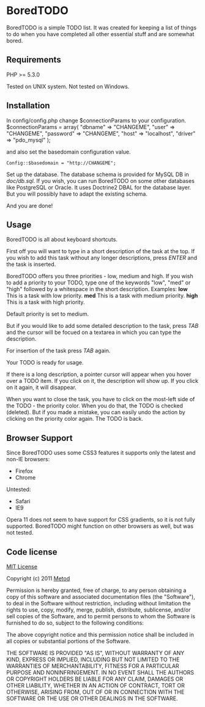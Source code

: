 BoredTODO
=========

BoredTODO is a simple TODO list. It was created for keeping a list of things to do when you have completed all other essential stuff and are somewhat bored.

Requirements
------------

PHP >= 5.3.0

Tested on UNIX system. Not tested on Windows.

Installation
------------

In config/config.php change $connectionParams to your configuration.
	$connectionParams = array(
		"dbname"   => "CHANGEME",
		"user"     => "CHANGEME",
		"password" => "CHANGEME",
		"host"     => "localhost",
		"driver"   => "pdo_mysql"
	);

and also set the basedomain configuration value.

	Config::$basedomain = "http://CHANGEME";

Set up the database. The database schema is provided for MySQL DB in _doc/db.sql_. If you wish, you can run BoredTODO on some other databases like PostgreSQL or Oracle. It uses Doctrine2 DBAL for the database layer. But you will possibly have to adapt the existing schema.

And you are done!

Usage
-----

BoredTODO is all about keyboard shortcuts.

First off you will want to type in a short description of the task at the top. If you wish to add this task without any longer descriptions, press _ENTER_ and the task is inserted.

BoredTODO offers you three priorities - low, medium and high. If you wish to add a priority to your TODO, type one of the keywords "low", "med" or "high" followed by a whitespace in the short description. Examples:
    **low** This is a task with low priority.
    **med** This is a task with medium priority.
    **high** This is a task with high priority.

Default priority is set to medium.

But if you would like to add some detailed description to the task, press _TAB_ and the cursor will be focued on a textarea in which you can type the description.

For insertion of the task press _TAB_ again.

Your TODO is ready for usage.

If there is a long description, a pointer cursor will appear when you hover over a TODO item. If you click on it, the description will show up. If you click on it again, it will disappear.

When you want to close the task, you have to click on the most-left side of the TODO - the priority color. When you do that, the TODO is checked (deleted). But if you made a mistake, you can easily undo the action by clicking on the priority color again. The TODO is back.

Browser Support
---------------

Since BoredTODO uses some CSS3 features it supports only the latest and non-IE browsers:

  * Firefox
  * Chrome

Untested:

  * Safari
  * IE9

Opera 11 does not seem to have support for CSS gradients, so it is not fully supported. BoredTODO might function on other browsers as well, but was not tested.

Code license
------------

[MIT License](http://www.opensource.org/licenses/mit-license.php)

Copyright (c) 2011 [Metod](http://www.metod.si/)

Permission is hereby granted, free of charge, to any person obtaining a copy
of this software and associated documentation files (the "Software"), to deal
in the Software without restriction, including without limitation the rights
to use, copy, modify, merge, publish, distribute, sublicense, and/or sell
copies of the Software, and to permit persons to whom the Software is
furnished to do so, subject to the following conditions:

The above copyright notice and this permission notice shall be included in
all copies or substantial portions of the Software.

THE SOFTWARE IS PROVIDED "AS IS", WITHOUT WARRANTY OF ANY KIND, EXPRESS OR
IMPLIED, INCLUDING BUT NOT LIMITED TO THE WARRANTIES OF MERCHANTABILITY,
FITNESS FOR A PARTICULAR PURPOSE AND NONINFRINGEMENT. IN NO EVENT SHALL THE
AUTHORS OR COPYRIGHT HOLDERS BE LIABLE FOR ANY CLAIM, DAMAGES OR OTHER
LIABILITY, WHETHER IN AN ACTION OF CONTRACT, TORT OR OTHERWISE, ARISING FROM,
OUT OF OR IN CONNECTION WITH THE SOFTWARE OR THE USE OR OTHER DEALINGS IN
THE SOFTWARE.
